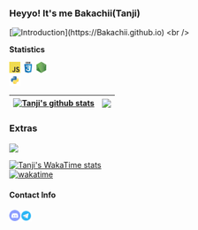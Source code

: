 ### Heyyo! It's me Bakachii(Tanji)
[![Introduction](https://readme-typing-svg.demolab.com/?lines=Hello!+I+am+Tanji,;I+am+fullstack+developer;Welcome+to+my+github+bio.)](https://Bakachii.github.io)
<br />

**Statistics**

<code><img height="20" alt="javascript" src="https://raw.githubusercontent.com/github/explore/80688e429a7d4ef2fca1e82350fe8e3517d3494d/topics/javascript/javascript.png"></code>
<code><img height="20" alt="css" src="https://raw.githubusercontent.com/github/explore/80688e429a7d4ef2fca1e82350fe8e3517d3494d/topics/css/css.png"></code>
<code><img height="20" alt="nodejs" src="https://raw.githubusercontent.com/github/explore/80688e429a7d4ef2fca1e82350fe8e3517d3494d/topics/nodejs/nodejs.png"></code>    
<code><img height="20" alt="python" src="https://raw.githubusercontent.com/github/explore/80688e429a7d4ef2fca1e82350fe8e3517d3494d/topics/python/python.png"></code>


| <a href="https://github.com/Bakachii"><img align="center" src="https://github-readme-stats.vercel.app/api?username=Bakachii&show_icons=true&include_all_commits=true&theme=tokyonight&hide_border=true" alt="Tanji's github stats" /></a> | <a href="https://github.com/Bakachii"><img align="center" src="https://github-readme-stats.vercel.app/api/top-langs/?username=bakachii&layout=compact&theme=buefy&hide_border=true" /></a> |
| ------------- | ------------- |

### Extras
<a href="https://github.com/Bakachii/Bakachii.github.io"><img align="center" src="https://github-readme-stats.vercel.app/api/pin/?username=Bakachii&repo=Bakachii.github.io&theme=buefy" /></a> 

[![Tanji's WakaTime stats](https://github-readme-stats.vercel.app/api/wakatime?username=Bakachii)](https://t.me/UnchainedCodes)
<br/>
[![wakatime](https://wakatime.com/badge/user/018e54cd-5552-44cc-8c63-96f82d409fb7.svg)](https://wakatime.com/@018e54cd-5552-44cc-8c63-96f82d409fb7)

#### Contact Info

<a href="https://discordapp.com/users/lynncept">
  <img align="left" alt="Tanjirou Kamado | Discord" width="20px" src="https://raw.githubusercontent.com/BakaChii/Bakachii/master/assets/discord-round.svg" />
</a>
<a href="https://t.me/Bakachii">
  <img align="left" alt="Tanjirou Kamado | Telegram" width="21px" src="https://raw.githubusercontent.com/Bakachii/Bakachii/master/assets/icons8-telegram.svg" />
</a> 
